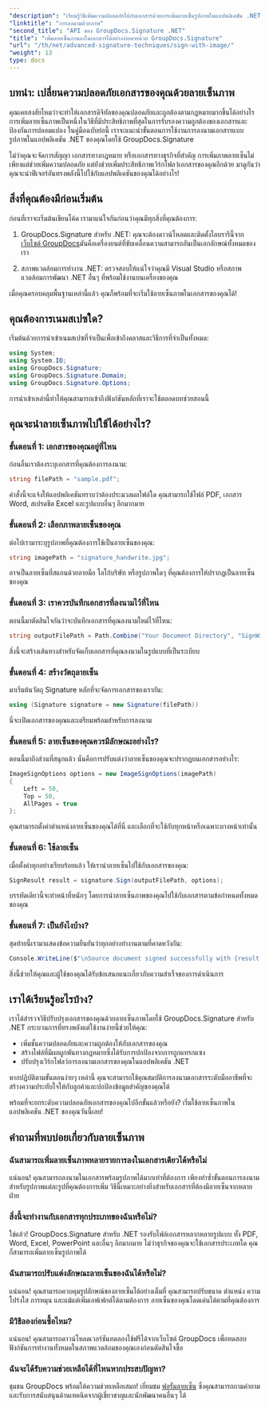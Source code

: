 ```yaml
---
"description": "เรียนรู้วิธีเพิ่มความปลอดภัยให้กับเอกสารด้วยการเพิ่มลายเซ็นรูปภาพในแอปพลิเคชัน .NET ด้วย GroupDocs.Signature ผสานรวมเอกสารที่ป้องกันการปลอมแปลงและมีผลผูกพันทางกฎหมายได้อย่างง่ายดาย"
"linktitle": "การลงนามด้วยภาพ"
"second_title": "API ของ GroupDocs.Signature .NET"
"title": "เพิ่มลายเซ็นภาพลงในเอกสารได้อย่างง่ายดายด้วย GroupDocs.Signature"
"url": "/th/net/advanced-signature-techniques/sign-with-image/"
"weight": 13
type: docs
---
```

## บทนำ: เปลี่ยนความปลอดภัยเอกสารของคุณด้วยลายเซ็นภาพ

คุณเคยสงสัยไหมว่าจะทำให้เอกสารดิจิทัลของคุณปลอดภัยและถูกต้องตามกฎหมายมากขึ้นได้อย่างไร การเพิ่มลายเซ็นภาพเป็นหนึ่งในวิธีที่มีประสิทธิภาพที่สุดในการรับรองความถูกต้องของเอกสารและป้องกันการปลอมแปลง ในคู่มือฉบับย่อนี้ เราจะแนะนำขั้นตอนการใช้งานการลงนามเอกสารแบบรูปภาพในแอปพลิเคชัน .NET ของคุณโดยใช้ GroupDocs.Signature

ไม่ว่าคุณจะจัดการสัญญา เอกสารทางกฎหมาย หรือเอกสารทางธุรกิจที่สำคัญ การเพิ่มภาพลายเซ็นไม่เพียงแต่ช่วยเพิ่มความปลอดภัย แต่ยังช่วยเพิ่มประสิทธิภาพเวิร์กโฟลว์เอกสารของคุณอีกด้วย มาดูกันว่าคุณจะนำฟีเจอร์อันทรงพลังนี้ไปใช้กับแอปพลิเคชันของคุณได้อย่างไร!

## สิ่งที่คุณต้องมีก่อนเริ่มต้น

ก่อนที่เราจะเริ่มต้นเขียนโค้ด เรามาแน่ใจกันก่อนว่าคุณมีทุกสิ่งที่คุณต้องการ:

1. GroupDocs.Signature สำหรับ .NET: คุณจะต้องดาวน์โหลดและติดตั้งไลบรารีนี้จาก [เว็บไซต์ GroupDocs](https://releases.groupdocs.com/signature/net/)มันคือเครื่องยนต์ที่ขับเคลื่อนความสามารถอันเป็นเอกลักษณ์ทั้งหมดของเรา

2. สภาพแวดล้อมการทำงาน .NET: ตรวจสอบให้แน่ใจว่าคุณมี Visual Studio หรือสภาพแวดล้อมการพัฒนา .NET อื่นๆ ที่พร้อมใช้งานบนเครื่องของคุณ

เมื่อคุณครอบคลุมพื้นฐานเหล่านี้แล้ว คุณก็พร้อมที่จะเริ่มใช้ลายเซ็นภาพในเอกสารของคุณได้!

## คุณต้องการเนมสเปซใด?

เริ่มต้นด้วยการนำเข้าเนมสเปซที่จำเป็นเพื่อเข้าถึงคลาสและวิธีการที่จำเป็นทั้งหมด:

```csharp
using System;
using System.IO;
using GroupDocs.Signature;
using GroupDocs.Signature.Domain;
using GroupDocs.Signature.Options;
```

การนำเข้าเหล่านี้ทำให้คุณสามารถเข้าถึงฟังก์ชันหลักที่เราจะใช้ตลอดบทช่วยสอนนี้

## คุณจะนำลายเซ็นภาพไปใช้ได้อย่างไร?

### ขั้นตอนที่ 1: เอกสารของคุณอยู่ที่ไหน

ก่อนอื่นเราต้องระบุเอกสารที่คุณต้องการลงนาม:

```csharp
string filePath = "sample.pdf";
```

คำสั่งนี้จะแจ้งให้แอปพลิเคชันทราบว่าต้องประมวลผลไฟล์ใด คุณสามารถใช้ไฟล์ PDF, เอกสาร Word, สเปรดชีต Excel และรูปแบบอื่นๆ อีกมากมาย

### ขั้นตอนที่ 2: เลือกภาพลายเซ็นของคุณ

ต่อไปเรามาระบุรูปภาพที่คุณต้องการใช้เป็นลายเซ็นของคุณ:

```csharp
string imagePath = "signature_handwrite.jpg";
```

อาจเป็นลายเซ็นที่สแกนด้วยลายมือ โลโก้บริษัท หรือรูปภาพใดๆ ที่คุณต้องการให้ปรากฏเป็นลายเซ็นของคุณ

### ขั้นตอนที่ 3: เราควรบันทึกเอกสารที่ลงนามไว้ที่ไหน

ตอนนี้มาตัดสินใจกันว่าจะบันทึกเอกสารที่คุณลงนามใหม่ไว้ที่ไหน:

```csharp
string outputFilePath = Path.Combine("Your Document Directory", "SignWithImage", fileName);
```

สิ่งนี้จะสร้างเส้นทางสำหรับจัดเก็บเอกสารที่คุณลงนามในรูปแบบที่เป็นระเบียบ

### ขั้นตอนที่ 4: สร้างวัตถุลายเซ็น

มาเริ่มต้นวัตถุ Signature หลักที่จะจัดการเอกสารของเรากัน:

```csharp
using (Signature signature = new Signature(filePath))
```

นี่จะเปิดเอกสารของคุณและเตรียมพร้อมสำหรับการลงนาม

### ขั้นตอนที่ 5: ลายเซ็นของคุณควรมีลักษณะอย่างไร?

ตอนนี้มาถึงส่วนที่สนุกแล้ว นั่นคือการปรับแต่งว่าลายเซ็นของคุณจะปรากฏบนเอกสารอย่างไร:

```csharp
ImageSignOptions options = new ImageSignOptions(imagePath)
{
    Left = 50,
    Top = 50,
    AllPages = true
};
```

คุณสามารถตั้งค่าตำแหน่งลายเซ็นของคุณได้ที่นี่ และเลือกที่จะใช้กับทุกหน้าหรือเฉพาะบางหน้าเท่านั้น

### ขั้นตอนที่ 6: ใช้ลายเซ็น

เมื่อตั้งค่าทุกอย่างเรียบร้อยแล้ว ให้เรานำลายเซ็นไปใช้กับเอกสารของคุณ:

```csharp
SignResult result = signature.Sign(outputFilePath, options);
```

บรรทัดเดียวนี้จะทำหน้าที่หนักๆ โดยการนำลายเซ็นภาพของคุณไปใช้กับเอกสารตามข้อกำหนดทั้งหมดของคุณ

### ขั้นตอนที่ 7: เป็นยังไงบ้าง?

สุดท้ายนี้เรามาแสดงข้อความยืนยันว่าทุกอย่างทำงานตามที่คาดหวังกัน:

```csharp
Console.WriteLine($"\nSource document signed successfully with {result.Succeeded.Count} signature(s).\nFile saved at {outputFilePath}.");
```

สิ่งนี้ช่วยให้คุณและผู้ใช้ของคุณได้รับข้อเสนอแนะเกี่ยวกับความสำเร็จของการดำเนินการ

## เราได้เรียนรู้อะไรบ้าง?

เราได้สำรวจวิธีปรับปรุงเอกสารของคุณด้วยลายเซ็นภาพโดยใช้ GroupDocs.Signature สำหรับ .NET กระบวนการที่ทรงพลังแต่ใช้งานง่ายนี้ช่วยให้คุณ:

- เพิ่มชั้นความปลอดภัยและความถูกต้องให้กับเอกสารของคุณ
- สร้างไฟล์ที่มีผลผูกพันทางกฎหมายซึ่งได้รับการปกป้องจากการถูกแทรกแซง
- ปรับปรุงเวิร์กโฟลว์การลงนามเอกสารของคุณในแอปพลิเคชัน .NET

หากปฏิบัติตามขั้นตอนง่ายๆ เหล่านี้ คุณจะสามารถใช้คุณสมบัติการลงนามเอกสารระดับมืออาชีพที่จะสร้างความประทับใจให้กับลูกค้าและปกป้องข้อมูลสำคัญของคุณได้

พร้อมที่จะยกระดับความปลอดภัยเอกสารของคุณไปอีกขั้นแล้วหรือยัง? เริ่มใช้ลายเซ็นภาพในแอปพลิเคชัน .NET ของคุณวันนี้เลย!

## คำถามที่พบบ่อยเกี่ยวกับลายเซ็นภาพ

### ฉันสามารถเพิ่มลายเซ็นภาพหลายรายการลงในเอกสารเดียวได้หรือไม่

แน่นอน! คุณสามารถลงนามในเอกสารพร้อมรูปภาพได้มากเท่าที่ต้องการ เพียงทำซ้ำขั้นตอนการลงนามสำหรับรูปภาพแต่ละรูปที่คุณต้องการเพิ่ม วิธีนี้เหมาะอย่างยิ่งสำหรับเอกสารที่ต้องมีลายเซ็นจากหลายฝ่าย

### สิ่งนี้จะทำงานกับเอกสารทุกประเภทของฉันหรือไม่?

ใช่แล้ว! GroupDocs.Signature สำหรับ .NET รองรับไฟล์เอกสารหลากหลายรูปแบบ ทั้ง PDF, Word, Excel, PowerPoint และอื่นๆ อีกมากมาย ไม่ว่าธุรกิจของคุณจะใช้เอกสารประเภทใด คุณก็สามารถเพิ่มลายเซ็นรูปภาพได้

### ฉันสามารถปรับแต่งลักษณะลายเซ็นของฉันได้หรือไม่?

แน่นอน! คุณสามารถควบคุมรูปลักษณ์ของลายเซ็นได้อย่างเต็มที่ คุณสามารถปรับขนาด ตำแหน่ง ความโปร่งใส การหมุน และแม้แต่เพิ่มเอฟเฟกต์ได้ตามต้องการ ลายเซ็นของคุณโดดเด่นได้ตามที่คุณต้องการ

### มีวิธีลองก่อนซื้อไหม?

แน่นอน! คุณสามารถดาวน์โหลดเวอร์ชันทดลองใช้ฟรีได้จากเว็บไซต์ GroupDocs เพื่อทดสอบฟังก์ชันการทำงานทั้งหมดในสภาพแวดล้อมของคุณเองก่อนตัดสินใจซื้อ

### ฉันจะได้รับความช่วยเหลือได้ที่ไหนหากประสบปัญหา?

ชุมชน GroupDocs พร้อมให้ความช่วยเหลือเสมอ! เยี่ยมชม [ฟอรั่มลายเซ็น](https://forum.groupdocs.com/c/signature/13) ซึ่งคุณสามารถถามคำถามและรับการสนับสนุนด้านเทคนิคจากผู้เชี่ยวชาญและนักพัฒนาคนอื่นๆ ได้